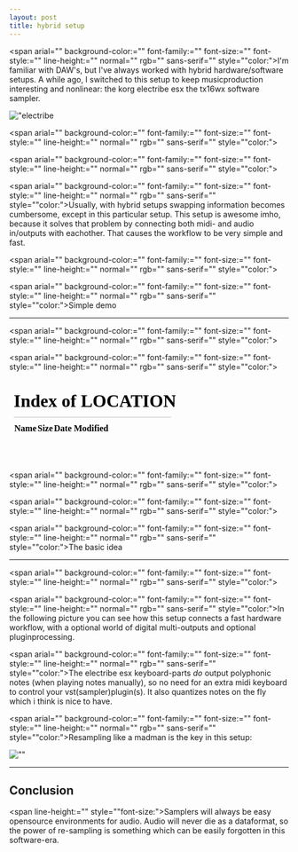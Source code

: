 ```yaml
---
layout: post
title: hybrid setup
---
```



<span arial="" background-color:="" font-family:="" font-size:="" font-style:="" line-height:="" normal="" rgb="" sans-serif="" style="\"color:">I'm familiar with DAW's, but I've always worked with hybrid hardware/software setups. A while ago, I switched to this setup to keep musicproduction interesting and nonlinear: the korg electribe esx the tx16wx software sampler.


  


![\"electribe](\"http://leondustar.nl/img/esxhybrid.png\")

  



<span arial="" background-color:="" font-family:="" font-size:="" font-style:="" line-height:="" normal="" rgb="" sans-serif="" style="\"color:">  




<span arial="" background-color:="" font-family:="" font-size:="" font-style:="" line-height:="" normal="" rgb="" sans-serif="" style="\"color:">  




<span arial="" background-color:="" font-family:="" font-size:="" font-style:="" line-height:="" normal="" rgb="" sans-serif="" style="\"color:">Usually, with hybrid setups swapping information becomes cumbersome, except in this particular setup. This setup is awesome imho, because it solves that problem by connecting both midi- and audio in/outputs with eachother. That causes the workflow to be very simple and fast. 



<span arial="" background-color:="" font-family:="" font-size:="" font-style:="" line-height:="" normal="" rgb="" sans-serif="" style="\"color:">  



<span arial="" background-color:="" font-family:="" font-size:="" font-style:="" line-height:="" normal="" rgb="" sans-serif="" style="\"color:">Simple demo

-------------------------------------------------------------------------------------------------------------------------------------------------------------------



<span arial="" background-color:="" font-family:="" font-size:="" font-style:="" line-height:="" normal="" rgb="" sans-serif="" style="\"color:">  




<span arial="" background-color:="" font-family:="" font-size:="" font-style:="" line-height:="" normal="" rgb="" sans-serif="" style="\"color:">  




<iframe allowfullscreen="\"\"" frameborder="\"0\"" height="\"315\"" src="\"//www.youtube.com/embed/jl9I4Zcm2pg\"" width="\"260\"">
</iframe>
<span arial="" background-color:="" font-family:="" font-size:="" font-style:="" line-height:="" normal="" rgb="" sans-serif="" style="\"color:">  




<span arial="" background-color:="" font-family:="" font-size:="" font-style:="" line-height:="" normal="" rgb="" sans-serif="" style="\"color:">  




<span arial="" background-color:="" font-family:="" font-size:="" font-style:="" line-height:="" normal="" rgb="" sans-serif="" style="\"color:">  



<span arial="" background-color:="" font-family:="" font-size:="" font-style:="" line-height:="" normal="" rgb="" sans-serif="" style="\"color:">The basic idea

----------------------------------------------------------------------------------------------------------------------------------------------------------------------



<span arial="" background-color:="" font-family:="" font-size:="" font-style:="" line-height:="" normal="" rgb="" sans-serif="" style="\"color:">  




<span arial="" background-color:="" font-family:="" font-size:="" font-style:="" line-height:="" normal="" rgb="" sans-serif="" style="\"color:">In the following picture you can see how this setup connects a fast hardware workflow, with a optional world of digital multi-outputs and optional pluginprocessing. 



<span arial="" background-color:="" font-family:="" font-size:="" font-style:="" line-height:="" normal="" rgb="" sans-serif="" style="\"color:">The electribe esx keyboard-parts *do* output polyphonic notes (when playing notes manually), so no need for an extra midi keyboard to control your vst(sampler)plugin(s). It also quantizes notes on the fly which i think is nice to have.



<span arial="" background-color:="" font-family:="" font-size:="" font-style:="" line-height:="" normal="" rgb="" sans-serif="" style="\"color:">Resampling like a madman is the key in this setup:


![\"\"](\"http://leondustar.nl/img/resamplorama.png\")

  


  


  


  
  


  


  


  


  


  


  


  


  


  


  


  


  


  


  


  


  

  

---

Conclusion
----------


  



<span line-height:="" style="\"font-size:">Samplers will always be easy opensource environments for audio. Audio will never die as a dataformat, so the power of re-sampling is something which can be easily forgotten in this software-era.

